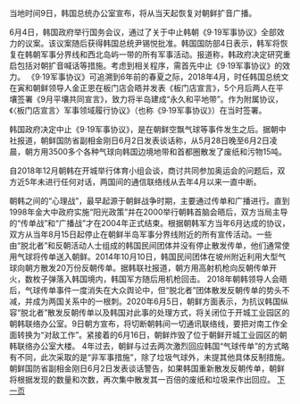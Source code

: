 当地时间9日，韩国总统办公室宣布，将从当天起恢复对朝鲜扩音广播。

6月4日，韩国政府举行国务会议，通过了关于中止韩朝《9·19军事协议》全部效力的议案。该议案随后获得韩国总统尹锡悦批准。韩国国防部4日表示，韩军将恢复在韩朝军事分界线和西北岛屿一带的所有军事活动。报道称，韩政府决定研究重启包括对朝扩音喊话等措施。考虑到相关程序，需首先中止《9·19军事协议》的效力。
《9·19军事协议》可追溯到6年前的春夏之际，2018年4月，时任韩国总统文在寅和朝鲜领导人金正恩在板门店会晤并发表《板门店宣言》，5个月后两人在平壤签署《9月平壤共同宣言》，致力将半岛建成“永久和平地带”。作为附属协议，《〈板门店宣言〉军事领域履行协议》（也称《9·19军事协议》）在当时签署。

韩国政府决定中止《9·19军事协议》，是在朝鲜空飘气球等事件发生之后。据朝中社报道，朝鲜国防省副相金刚日6月2日发表谈话称，从5月28日晚至6月2日凌晨，朝方用3500多个各种气球向韩国边境地带和首都圈散发了废纸和污物15吨。

自2018年12月朝韩在开城举行体育小组会谈，商讨共同参加奥运会的问题后，双方近5年未进行任何对话，两国间的通信联络线从去年4月以来一直中断。

朝韩之间的“心理战”，最早起源于朝鲜战争时期，主要通过传单和广播进行。直到1998年金大中政府实施“阳光政策”并在2000举行朝韩首脑会晤后，双方当局主导的“传单战”和“广播战”才在2004年正式结束。根据朝韩军方当年6月达成的协议，双方从当年8月15日起停止在朝鲜半岛军事分界线附近的所有宣传活动。一些由“脱北者”和反朝活动人士组成的韩国民间团体并没有停止散发传单，他们通常使用气球将传单送入朝鲜。2014年10月10日，韩国民间团体在坡州附近利用大型气球向朝方散发20万份反朝传单。据韩联社报道，朝方用高射机枪向反朝传单开火，数枚子弹落入韩国境内，韩国军方随后用机枪回击。
2018年朝韩领导人会晤后，气球传单事件一度消失在大众舆论中，但“脱北者”团体散发反朝传单的势头不减，并成为两国关系中的一根刺。2020年6月5日，朝鲜方面表示，为抗议韩国纵容“脱北者”散发反朝传单以及韩国对此事的处理方式，将关闭位于开城工业园区的朝韩联络办公室。9日朝方宣布，将切断朝韩间一切通讯联络线，要把对南工作全面转换为“对敌工作”。紧接着的6月16日，朝鲜炸毁了位于朝鲜开城工业园区的朝韩联络办公室大楼。
4年过去，朝鲜与过去两次激烈回应韩国“气球传单”的方式略有不同，此次采取的是“非军事措施”，除了垃圾气球外，未提其他具体反制措施。朝鲜国防省副相金刚日6月2日发表谈话警告，如果韩国重新散发反朝传单，朝鲜将根据发现的数量和次数，再次集中散发其一百倍的废纸和垃圾来作出回应。
[下一页](“稀土大国”副总统飞机失联.md)